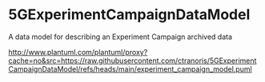 # 5GExperimentCampaignDataModel
A data model for describing an Experiment Campaign archived data


http://www.plantuml.com/plantuml/proxy?cache=no&src=https://raw.githubusercontent.com/ctranoris/5GExperimentCampaignDataModel/refs/heads/main/experiment_campaign_model.puml
